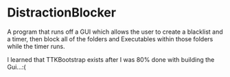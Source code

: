 # DistractionBlocker
A program that runs off a GUI which allows the user to create a blacklist and a timer, then block all of the folders and Executables within those folders while the timer runs. 


I learned that TTKBootstrap exists after I was 80% done with building the Gui...:(